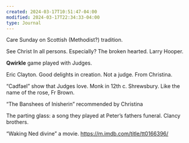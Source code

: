 ```yaml
---
created: 2024-03-17T10:51:47-04:00
modified: 2024-03-17T22:34:33-04:00
type: Journal
---
```


Care Sunday on Scottish (Methodist?) tradition. 

See Christ In all persons. Especially? The broken hearted. Larry Hooper.

**Qwirkle** game played with Judges.

Eric Clayton. Good delights in creation. Not a judge. From Christina.

“Cadfael” show that Judges love. Monk in 12th c. Shrewsbury. Like the name of the rose, Fr Brown.

“The Banshees of Inisherin”
recommended by Christina

The parting glass: a song they played at Peter’s fathers funeral. Clancy brothers. 

“Waking Ned divine” a movie.
https://m.imdb.com/title/tt0166396/
